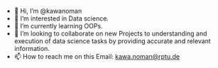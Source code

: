 - 👋 Hi, I’m @kawanoman
- 👀 I’m interested in Data science.
- 🌱 I’m currently learning OOPs.
- 💞️ I’m looking to collaborate on new Projects to understanding and execution of data science tasks by providing accurate and relevant information.
- 📫 How to reach me on this Email: kawa.noman@rptu.de

<!---
kawanoman/kawanoman is a ✨ special ✨ repository because its `README.md` (this file) appears on your GitHub profile.
You can click the Preview link to take a look at your changes.
--->
